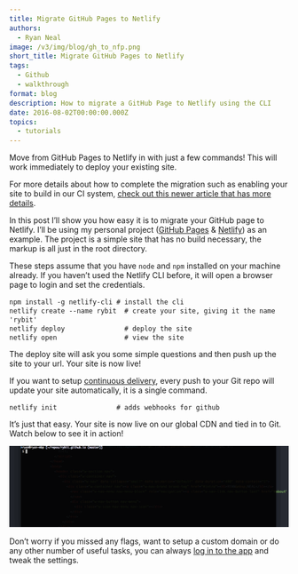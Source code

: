 ```yaml
---
title: Migrate GitHub Pages to Netlify
authors:
  - Ryan Neal
image: /v3/img/blog/gh_to_nfp.png
short_title: Migrate GitHub Pages to Netlify
tags:
  - Github
  - walkthrough
format: blog
description: How to migrate a GitHub Page to Netlify using the CLI
date: 2016-08-02T00:00:00.000Z
topics:
  - tutorials
---
```


Move from GitHub Pages to Netlify in with just a few commands!  This will work immediately to deploy your existing site.

For more details about how to complete the migration such as enabling your site to build in our CI system, [check out this newer article that has more details](/blog/2017/05/11/migrating-your-jekyll-site-to-netlify/).

In this post I’ll show you how easy it is to migrate your GitHub page to Netlify. I’ll be using my personal project ([GitHub Pages](https://rybit.github.io) & [Netlify](https://rybit.netlify.com)) as an example. The project is a simple site that has no build necessary, the markup is all just in the root directory.

These steps assume that you have `node` and `npm` installed on your machine already. If you haven’t used the Netlify CLI before, it will open a browser page to login and set the credentials.


    npm install -g netlify-cli # install the cli
    netlify create --name rybit  # create your site, giving it the name 'rybit'
    netlify deploy               # deploy the site
    netlify open                 # view the site

The deploy site will ask you some simple questions and then push up the site to your url. Your site is now live!

If you want to setup [continuous delivery](https://www.netlify.com/docs/continuous-deployment), every push to your Git repo will update your site automatically, it is a single command.


    netlify init               # adds webhooks for github

It’s just that easy. Your site is now live on our global CDN and tied in to Git. Watch below to see it in action!

![](/v3/img/blog/github-to-netlify.gif)

Don’t worry if you missed any flags, want to setup a custom domain or do any other number of useful tasks, you can always [log in to the app](https://app.netlify.com) and tweak the settings.
